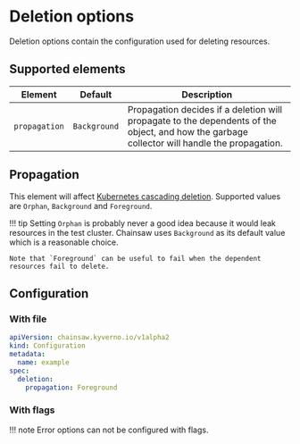 # Deletion options

Deletion options contain the configuration used for deleting resources.

## Supported elements

| Element | Default | Description |
|---|---|---|
| `propagation` | `Background` | Propagation decides if a deletion will propagate to the dependents of the object, and how the garbage collector will handle the propagation. |

## Propagation

This element will affect [Kubernetes cascading deletion](https://kubernetes.io/docs/concepts/architecture/garbage-collection/#cascading-deletion).
Supported values are `Orphan`, `Background` and `Foreground`.

!!! tip
    Setting `Orphan` is probably never a good idea because it would leak resources in the test cluster. Chainsaw uses `Background` as its default value which is a reasonable choice.

    Note that `Foreground` can be useful to fail when the dependent resources fail to delete.

## Configuration

### With file

```yaml
apiVersion: chainsaw.kyverno.io/v1alpha2
kind: Configuration
metadata:
  name: example
spec:
  deletion:
    propagation: Foreground
```

### With flags

!!! note
    Error options can not be configured with flags.
